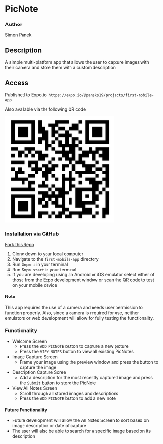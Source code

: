 # PicNote

### Author

Simon Panek

## Description

A simple multi-platform app that allows the user to capture images with their camera and store them with a custom description.

## Access

Published to Expo.io: `https://expo.io/@paneks19/projects/first-mobile-app`

Also available via the following QR code

![Scan this QR code to access](picnotes-qr-code-expo.png)

### Installation via GitHub

[Fork this Repo](https://github.com/simon-panek/first-mobile-app)

1. Clone down to your local computer
2. Navigate to the `first-mobile-app` directory
3. Run $`npm i` in your terminal
4. Run $`npm start` in your terminal
5. If you are developing using an Android or iOS emulator select either of those from the Expo development window or scan the QR code to test on your mobile device

#### Note

This app requires the use of a camera and needs user permission to function properly. Also, since a camera is required for use, neither emulators or web development will allow for fully testing the functionality.

### Functionality

- Welcome Screen
  - Press the `ADD PICNOTE` button to capture a new picture
  - Press the `VIEW NOTES` button to view all existing PicNotes
- Image Capture Screen
  - Frame your image using the preview window and press the button to capture the image
- Description Capture Scree
  - Add a description for the most recently captured image and press the `Submit` button to store the PicNote
- View All Notes Screen
  - Scroll through all stored images and descriptions
  - Press the `ADD PICNOTE` button to add a new note

#### Future Functionality

- Future development will allow the All Notes Screen to sort based on image description or date of capture
- The user will also be able to search for a specific image based on its description
